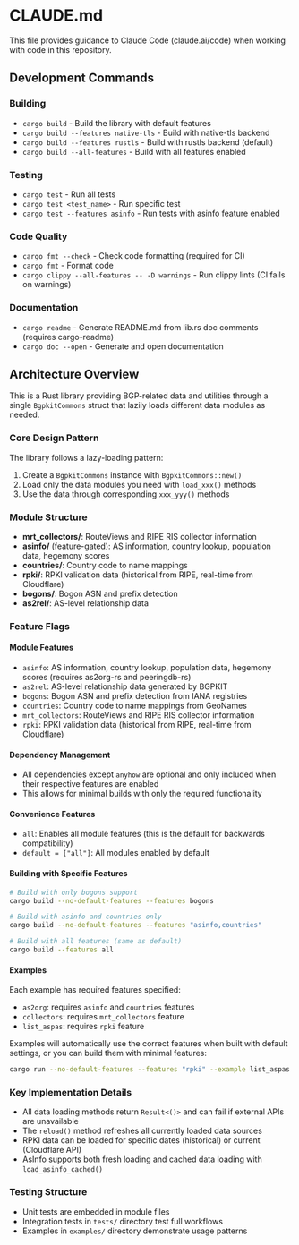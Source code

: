 # CLAUDE.md

This file provides guidance to Claude Code (claude.ai/code) when working with code in this repository.

## Development Commands

### Building
- `cargo build` - Build the library with default features
- `cargo build --features native-tls` - Build with native-tls backend
- `cargo build --features rustls` - Build with rustls backend (default)
- `cargo build --all-features` - Build with all features enabled

### Testing  
- `cargo test` - Run all tests
- `cargo test <test_name>` - Run specific test
- `cargo test --features asinfo` - Run tests with asinfo feature enabled

### Code Quality
- `cargo fmt --check` - Check code formatting (required for CI)
- `cargo fmt` - Format code
- `cargo clippy --all-features -- -D warnings` - Run clippy lints (CI fails on warnings)

### Documentation
- `cargo readme` - Generate README.md from lib.rs doc comments (requires cargo-readme)
- `cargo doc --open` - Generate and open documentation

## Architecture Overview

This is a Rust library providing BGP-related data and utilities through a single `BgpkitCommons` struct that lazily loads different data modules as needed.

### Core Design Pattern
The library follows a lazy-loading pattern:
1. Create a `BgpkitCommons` instance with `BgpkitCommons::new()`
2. Load only the data modules you need with `load_xxx()` methods
3. Use the data through corresponding `xxx_yyy()` methods

### Module Structure
- **mrt_collectors/**: RouteViews and RIPE RIS collector information
- **asinfo/** (feature-gated): AS information, country lookup, population data, hegemony scores
- **countries/**: Country code to name mappings
- **rpki/**: RPKI validation data (historical from RIPE, real-time from Cloudflare)  
- **bogons/**: Bogon ASN and prefix detection
- **as2rel/**: AS-level relationship data

### Feature Flags

#### Module Features
- `asinfo`: AS information, country lookup, population data, hegemony scores (requires as2org-rs and peeringdb-rs)
- `as2rel`: AS-level relationship data generated by BGPKIT
- `bogons`: Bogon ASN and prefix detection from IANA registries
- `countries`: Country code to name mappings from GeoNames
- `mrt_collectors`: RouteViews and RIPE RIS collector information
- `rpki`: RPKI validation data (historical from RIPE, real-time from Cloudflare)

#### Dependency Management
- All dependencies except `anyhow` are optional and only included when their respective features are enabled
- This allows for minimal builds with only the required functionality

#### Convenience Features
- `all`: Enables all module features (this is the default for backwards compatibility)
- `default = ["all"]`: All modules enabled by default

#### Building with Specific Features
```bash
# Build with only bogons support
cargo build --no-default-features --features bogons

# Build with asinfo and countries only  
cargo build --no-default-features --features "asinfo,countries"

# Build with all features (same as default)
cargo build --features all
```

#### Examples
Each example has required features specified:
- `as2org`: requires `asinfo` and `countries` features
- `collectors`: requires `mrt_collectors` feature  
- `list_aspas`: requires `rpki` feature

Examples will automatically use the correct features when built with default settings, or you can build them with minimal features:
```bash
cargo run --no-default-features --features "rpki" --example list_aspas
```

### Key Implementation Details
- All data loading methods return `Result<()>` and can fail if external APIs are unavailable
- The `reload()` method refreshes all currently loaded data sources
- RPKI data can be loaded for specific dates (historical) or current (Cloudflare API)
- AsInfo supports both fresh loading and cached data loading with `load_asinfo_cached()`

### Testing Structure
- Unit tests are embedded in module files
- Integration tests in `tests/` directory test full workflows
- Examples in `examples/` directory demonstrate usage patterns